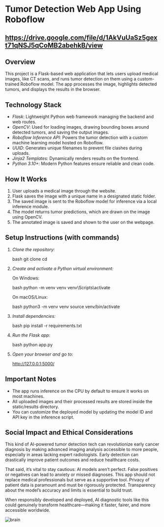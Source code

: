 # Tumor Detection Web App Using Roboflow

## https://drive.google.com/file/d/1AkVuUaSz5gext71qNSJ5qCoMB2abehkB/view

## Overview

This project is a Flask-based web application that lets users upload medical images, like CT scans, and runs tumor detection on them using a custom-trained Roboflow model. The app processes the image, highlights detected tumors, and displays the results in the browser.

## Technology Stack

* *Flask*: Lightweight Python web framework managing the backend and web routes.
* *OpenCV*: Used for loading images, drawing bounding boxes around detected tumors, and saving the output images.
* *Roboflow Inference API*: Powers the tumor detection with a custom machine learning model hosted on Roboflow.
* *UUID*: Generates unique filenames to prevent file clashes during uploads.
* *Jinja2 Templates*: Dynamically renders results on the frontend.
* *Python 3.10+*: Modern Python features ensure reliable and clean code.

## How It Works

1. User uploads a medical image through the website.
2. Flask saves the image with a unique name in a designated static folder.
3. The saved image is sent to the Roboflow model for inference via a local inference module.
4. The model returns tumor predictions, which are drawn on the image using OpenCV.
5. The annotated image is saved and shown to the user on the webpage.

## Setup Instructions (with commands)

1. *Clone the repository:*

   bash
   git clone <your-repo-url>
   cd <your-repo-folder>
   

2. *Create and activate a Python virtual environment:*

   On Windows:

   bash
   python -m venv venv
   venv\Scripts\activate
   

   On macOS/Linux:

   bash
   python3 -m venv venv
   source venv/bin/activate
   

3. *Install dependencies:*

   bash
   pip install -r requirements.txt
   

4. *Run the Flask app:*

   bash
   python app.py
   

5. *Open your browser and go to:*

   
   http://127.0.0.1:5000/
   

## Important Notes

* The app runs inference on the CPU by default to ensure it works on most machines.
* All uploaded images and their processed results are stored inside the static/results directory.
* You can customize the deployed model by updating the model ID and API key in the inference script.

## Social Impact and Ethical Considerations

This kind of AI-powered tumor detection tech can revolutionize early cancer diagnosis by making advanced imaging analysis accessible to more people, especially in areas lacking expert radiologists. Early detection can drastically improve patient outcomes and reduce healthcare costs.

That said, it’s vital to stay cautious: AI models aren’t perfect. False positives or negatives can lead to anxiety or missed diagnoses. This app should not replace medical professionals but serve as a supportive tool. Privacy of patient data is paramount and must be rigorously protected. Transparency about the model’s accuracy and limits is essential to build trust.

When responsibly developed and deployed, AI diagnostic tools like this could genuinely transform healthcare—making it faster, fairer, and more accessible worldwide.

![brain](https://github.com/user-attachments/assets/ff7d80e8-4b3e-44f1-9ac5-3e3d5116ee63)

